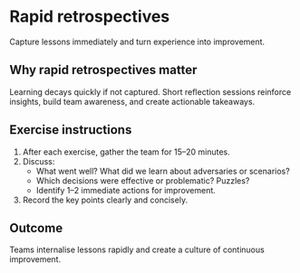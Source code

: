 # Rapid retrospectives

Capture lessons immediately and turn experience into improvement.

## Why rapid retrospectives matter
Learning decays quickly if not captured.
Short reflection sessions reinforce insights,
build team awareness, and create actionable takeaways.

## Exercise instructions
1. After each exercise, gather the team for 15–20 minutes.  
2. Discuss:  
   - What went well? What did we learn about adversaries or scenarios?  
   - Which decisions were effective or problematic? Puzzles? 
   - Identify 1–2 immediate actions for improvement.  
3. Record the key points clearly and concisely.

## Outcome
Teams internalise lessons rapidly and create a culture of continuous improvement.
